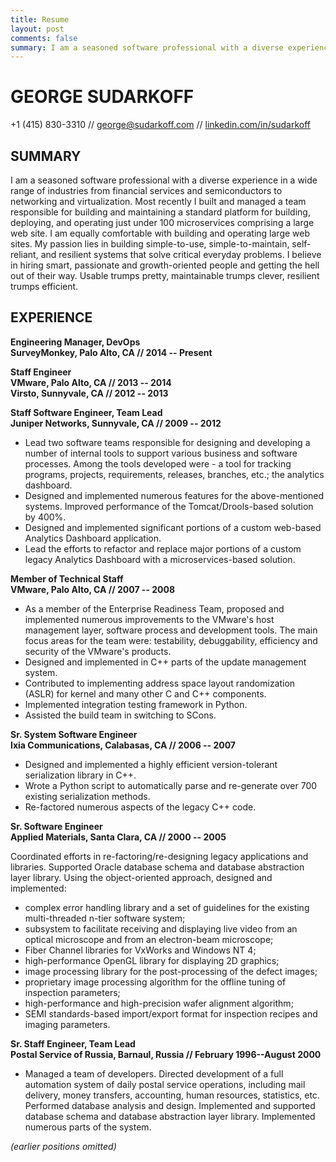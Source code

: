 ```yaml
---
title: Resume
layout: post
comments: false
summary: I am a seasoned software professional with a diverse experience in a wide range of industries from financial services and semiconductors to networking and virtualization. I am equally comfortable with the Dev and Ops aspects of running a business. My passion lies in building simple-to-use, simple-to-maintain, self-reliant, and resilient systems that solve critical everyday problems. I believe in hiring smart, passionate and growth-oriented people and then getting the hell out of their way. Usable trumps pretty, maintainable trumps clever, resilient trumps efficient.
---
```


# GEORGE SUDARKOFF

+1 (415) 830-3310 // [george@sudarkoff.com](mailto:george@sudarkoff.com) // [linkedin.com/in/sudarkoff](https://www.linkedin.com/in/sudarkoff) 

## SUMMARY

I am a seasoned software professional with a diverse experience in a wide range of industries from financial services and semiconductors to networking and virtualization. Most recently I built and managed a team responsible for building and maintaining a standard platform for building, deploying, and operating just under 100 microservices comprising a large web site. I am equally comfortable with building and operating large web sites. My passion lies in building simple-to-use, simple-to-maintain, self-reliant, and resilient systems that solve critical everyday problems. I believe in hiring smart, passionate and growth-oriented people and getting the hell out of their way. Usable trumps pretty, maintainable trumps clever, resilient trumps efficient.

## EXPERIENCE

**Engineering Manager, DevOps <br />
SurveyMonkey, Palo Alto, CA // 2014 -- Present**

**Staff Engineer <br />
VMware, Palo Alto, CA // 2013 -- 2014 <br />
Virsto, Sunnyvale, CA // 2012 -- 2013**

**Staff Software Engineer, Team Lead <br />
Juniper Networks, Sunnyvale, CA // 2009 -- 2012**

- Lead two software teams responsible for designing and developing a number of internal tools to support various business and software processes. Among the tools developed were - a tool for tracking programs, projects, requirements, releases, branches, etc.; the analytics dashboard.
- Designed and implemented numerous features for the above-mentioned systems. Improved performance of the Tomcat/Drools-based solution by 400%.
- Designed and implemented significant portions of a custom web-based Analytics Dashboard application.
- Lead the efforts to refactor and replace major portions of a custom legacy Analytics Dashboard with a microservices-based solution.

**Member of Technical Staff <br />
VMware, Palo Alto, CA // 2007 -- 2008**

- As a member of the Enterprise Readiness Team, proposed and implemented numerous improvements to the VMware's host management layer, software process and development tools. The main focus areas for the team were: testability, debuggability, efficiency and security of the VMware's products.
- Designed and implemented in C++ parts of the update management system.
- Contributed to implementing address space layout randomization (ASLR) for kernel and many other C and C++ components.
- Implemented integration testing framework in Python.
- Assisted the build team in switching to SCons.

**Sr. System Software Engineer <br />
Ixia Communications, Calabasas, CA // 2006 -- 2007**

- Designed and implemented a highly efficient version-tolerant serialization library in C++.
- Wrote a Python script to automatically parse and re-generate over 700 existing serialization methods.
- Re-factored numerous aspects of the legacy C++ code.

**Sr. Software Engineer <br />
Applied Materials, Santa Clara, CA // 2000 -- 2005**

Coordinated efforts in re-factoring/re-designing legacy applications and libraries. Supported Oracle database schema and database abstraction layer library. Using the object-oriented approach, designed and implemented:

- complex error handling library and a set of guidelines for the existing multi-threaded n-tier software system;
- subsystem to facilitate receiving and displaying live video from an optical microscope and from an electron-beam microscope;
- Fiber Channel libraries for VxWorks and Windows NT 4;
- high-performance OpenGL library for displaying 2D graphics;
- image processing library for the post-processing of the defect images;
- proprietary image processing algorithm for the offline tuning of inspection parameters;
- high-performance and high-precision wafer alignment algorithm;
- SEMI standards-based import/export format for inspection recipes and imaging parameters.

**Sr. Staff Engineer, Team Lead <br />
Postal Service of Russia, Barnaul, Russia // February 1996--August 2000**

- Managed a team of developers. Directed development of a full automation system of daily postal service operations, including mail delivery, money transfers, accounting, human resources, statistics, etc. Performed database analysis and design. Implemented and supported database schema and database abstraction layer library. Implemented numerous parts of the system.

*(earlier positions omitted)*

